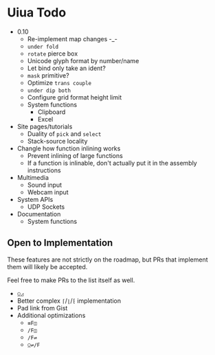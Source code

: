 # Uiua Todo

- 0.10
  - Re-implement map changes -_-
  - `under fold`
  - `rotate` pierce box
  - Unicode glyph format by number/name
  - Let bind only take an ident?
  - `mask` primitive?
  - Optimize `trans couple`
  - `under dip both`
  - Configure grid format height limit
  - System functions
    - Clipboard
    - Excel
- Site pages/tutorials
  - Duality of `pick` and `select`
  - Stack-source locality
- Changle how function inlining works
  - Prevent inlining of large functions
  - If a function is inlinable, don't actually put it in the assembly instructions
- Multimedia
  - Sound input
  - Webcam input
- System APIs
  - UDP Sockets
- Documentation
  - System functions

## Open to Implementation
These features are not strictly on the roadmap, but PRs that implement them will likely be accepted.

Feel free to make PRs to the list itself as well.

- `⍜◿`
- Better complex `⌈`/`⌊`/`⁅` implementation
- Pad link from Gist
- Additional optimizations
  - `≡F◫`
  - `/F◫`
  - `/F⇌`
  - `⍜⇌/F`
